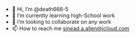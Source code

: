 - 👋 Hi, I’m @death666-5
- 🌱 I’m currently learning high-School work
- 💞️ I’m looking to collaborate on any work
- 📫 How to reach me sinead.a.allen@icloud.com
